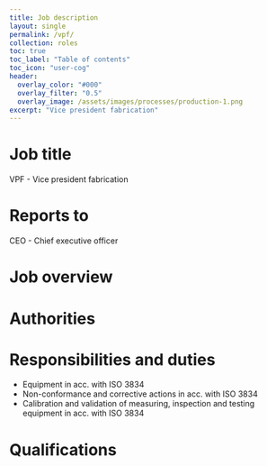 ```yaml
---
title: Job description
layout: single
permalink: /vpf/
collection: roles
toc: true
toc_label: "Table of contents"
toc_icon: "user-cog"
header:
  overlay_color: "#000"
  overlay_filter: "0.5"
  overlay_image: /assets/images/processes/production-1.png
excerpt: "Vice president fabrication"
---
```

# Job title
VPF - Vice president fabrication

# Reports to
CEO - Chief executive officer

# Job overview


# Authorities


# Responsibilities and duties
 * Equipment in acc. with ISO 3834
 * Non-conformance and corrective actions in acc. with ISO 3834
 * Calibration and validation of measuring, inspection and testing equipment in acc. with ISO 3834

# Qualifications
